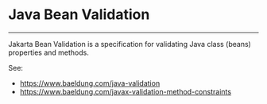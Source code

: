 # Java Bean Validation
---

Jakarta Bean Validation is a specification for validating Java class (beans) properties and methods.

See:
- https://www.baeldung.com/java-validation
- https://www.baeldung.com/javax-validation-method-constraints
